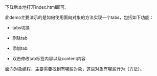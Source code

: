 下载后本地打开index.html即可。

此demo主要演示的是如何使用面向对象的方法实现一个tabs，包括如下功能：

- tabs切换

- 删除tab

- 添加tab

- 双击修改tab标签内容以及content内容

面向对象编程，主要需要找到有哪些对象，这些对象有哪些行为（方法）。

